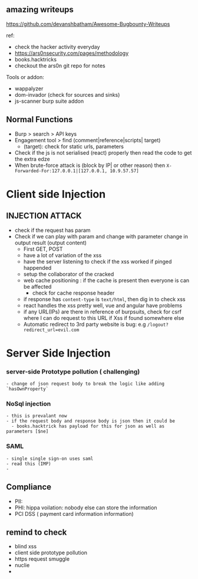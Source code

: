## amazing writeups
https://github.com/devanshbatham/Awesome-Bugbounty-Writeups






ref: 
- check the hacker activity everyday
- https://ars0nsecurity.com/pages/methodology
- books.hacktricks
- checkout the ars0n git repo for notes


Tools or addon:
- wappalyzer
- dom-invador (check for sources and sinks)
- js-scanner burp suite addon


## Normal Functions
- Burp > search > API keys
- Engagement tool >  find (comment|reference|scripts| target) 
  - (target): check for static urls, parameters
- Check if the js is not serialised (react) properly then read the code to get the extra edze 
- When brute-force attack is (block by IP| or other reason) then `X-Forwarded-For:127.0.0.1|[127.0.0.1, 10.9.57.57]`

# Client side Injection
## INJECTION ATTACK

- check if the request has param
- Check if we can play with param and change with parameter change in  output result (output content)
  - First GET, POST
  - have a lot of variation of the xss
  - have the server listening to check if the xss worked if pinged happended
  - setup the collaborator of the cracked
  - web cache positioning : if the cache is present then everyone is can be affected
    - check for cache response header
  - if response has `content-type` is `text/html`, then dig in to check xss
  - react handles the xss pretty well, vue and angular have problems
  - if any URL(IPs) are there in reference of burpsuits, check for csrf where I can do request to this URL if Xss if found somewhere else
  - Automatic redirect to 3rd party website is bug: e.g `/logout?redirect_url=evil.com`



# Server Side Injection
### server-side Prototype pollution ( challenging)
    - change of json request body to break the logic like adding `hasOwnProperty` 
### NoSql injection
    - this is prevalant now
    - if the request body and response body is json then it could be
      - books.hacktrick has payload for this for json as well as parameters [$ne]

### SAML
    - single single sign-on uses saml
    - read this (IMP)
    - 


## Compliance
- PII:  
- PHI: hippa voilation: nobody else can store the information
- PCI DSS ( payment card information information)

## remind to check
-  blind xss
-  client side prototype pollution
-  https request smuggle
-  nuclie 
-  






